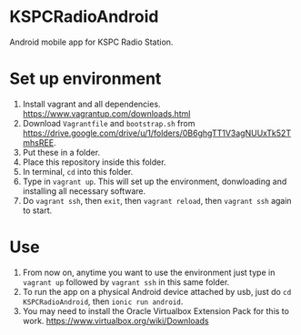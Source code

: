 # KSPCRadioAndroid
Android mobile app for KSPC Radio Station.

# Set up environment
1. Install vagrant and all dependencies. https://www.vagrantup.com/downloads.html
2. Download `Vagrantfile` and `bootstrap.sh` from https://drive.google.com/drive/u/1/folders/0B6ghgTT1V3agNUUxTk52TmhsREE.
3. Put these in a folder.
4. Place this repository inside this folder.
4. In terminal, `cd` into this folder.
5. Type in `vagrant up`. This will set up the environment, donwloading and installing all necessary software.
6. Do `vagrant ssh`, then `exit`, then `vagrant reload`, then `vagrant ssh` again to start.

# Use
1. From now on, anytime you want to use the environment just type in `vagrant up` followed by `vagrant ssh` in this same folder.
2. To run the app on a physical Android device attached by usb, just do `cd KSPCRadioAndroid`, then `ionic run android`.
3. You may need to install the Oracle Virtualbox Extension Pack for this to work. https://www.virtualbox.org/wiki/Downloads
